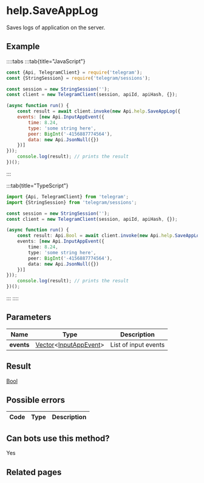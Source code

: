 # help.SaveAppLog

Saves logs of application on the server.



## Example

::::tabs
:::tab{title="JavaScript"}
```js
const {Api, TelegramClient} = require('telegram');
const {StringSession} = require('telegram/sessions');

const session = new StringSession('');
const client = new TelegramClient(session, apiId, apiHash, {});

(async function run() {
    const result = await client.invoke(new Api.help.SaveAppLog({
    events: [new Api.InputAppEvent({
        time: 8.24,
        type: 'some string here',
        peer: BigInt('-4156887774564'),
        data: new Api.JsonNull({})
    })]
}));
    console.log(result); // prints the result
})();
```
:::

:::tab{title="TypeScript"}
```ts
import {Api, TelegramClient} from 'telegram';
import {StringSession} from 'telegram/sessions';

const session = new StringSession('');
const client = new TelegramClient(session, apiId, apiHash, {});

(async function run() {
    const result: Api.Bool = await client.invoke(new Api.help.SaveAppLog({
    events: [new Api.InputAppEvent({
        time: 8.24,
        type: 'some string here',
        peer: BigInt('-4156887774564'),
        data: new Api.JsonNull({})
    })]
}));
    console.log(result); // prints the result
})();
```
:::
::::



## Parameters

| Name | Type | Description |
| :--: | ---- | ----------- |
| **events** | [Vector](https://core.telegram.org/type/Vector%20t)<[InputAppEvent](https://core.telegram.org/type/InputAppEvent)> | List of input events 


## Result

[Bool](https://core.telegram.org/type/Bool)



## Possible errors

| Code | Type | Description |
| :--: | ---- | ----------- |


## Can bots use this method?

Yes

## Related pages


